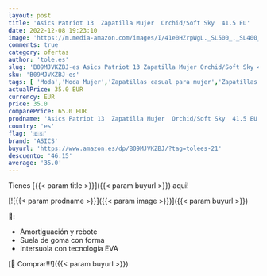 ```yaml
---
layout: post
title: 'Asics Patriot 13  Zapatilla Mujer  Orchid/Soft Sky  41.5 EU'
date: 2022-12-08 19:23:10
image: 'https://m.media-amazon.com/images/I/41e0HZrpWgL._SL500_._SL400_.jpg'
comments: true
category: ofertas
author: 'tole.es'
slug: 'B09MJVKZBJ-es Asics Patriot 13 Zapatilla Mujer Orchid/Soft Sky 41.5 EU'
sku: 'B09MJVKZBJ-es'
tags: [ 'Moda','Moda Mujer','Zapatillas casual para mujer','Zapatillas y calzado deportivo para mujer','Zapatos para mujer','asics','zapatilla','🇪🇸', ]
actualPrice: 35.0 EUR
currency: EUR
price: 35.0
comparePrice: 65.0 EUR
prodname: 'Asics Patriot 13  Zapatilla Mujer  Orchid/Soft Sky  41.5 EU'
country: 'es'
flag: '🇪🇸'
brand: 'ASICS'
buyurl: 'https://www.amazon.es/dp/B09MJVKZBJ/?tag=tolees-21'
descuento: '46.15'
average: '35.0'
---
```


Tienes [{{< param title >}}]({{< param buyurl >}}) aqui!

[![{{< param prodname >}}]({{< param image >}})]({{< param buyurl >}})

🔎:

- Amortiguación y rebote
- Suela de goma con forma
- Intersuola con tecnología EVA

[🛒 Comprar!!!]({{< param buyurl >}})
